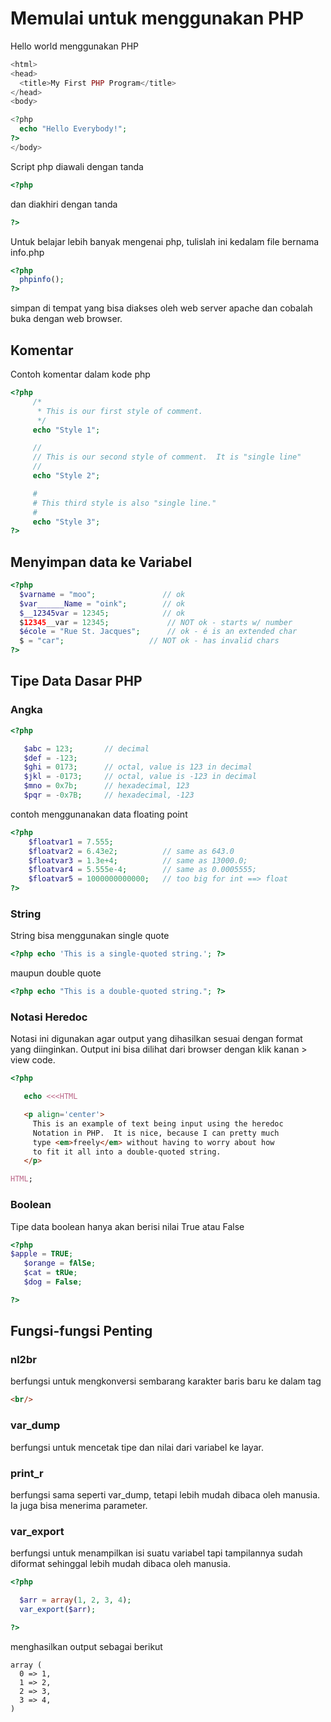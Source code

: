 # Memulai untuk menggunakan PHP
Hello world menggunakan PHP

```php
<html>  
<head>  
  <title>My First PHP Program</title>  
</head>  
<body>  

<?php  
  echo "Hello Everybody!";  
?>  
</body>
```

Script php diawali dengan tanda  

```php
<?php
```

dan diakhiri dengan tanda  
```php
?>
```

Untuk belajar lebih banyak mengenai php, tulislah ini kedalam file bernama info.php  
```php
<?php
  phpinfo();
?>
```
simpan di tempat yang bisa diakses oleh web server apache dan cobalah buka dengan web browser.

## Komentar
Contoh komentar dalam kode php
```php
<?php
     /*
      * This is our first style of comment.
      */
     echo "Style 1";

     //
     // This is our second style of comment.  It is "single line"
     //
     echo "Style 2";

     #
     # This third style is also "single line."
     #
     echo "Style 3";
?>
```

## Menyimpan data ke Variabel
```php
<?php
  $varname = "moo";               // ok
  $var______Name = "oink";        // ok
  $__12345var = 12345;            // ok
  $12345__var = 12345;             // NOT ok - starts w/ number
  $école = "Rue St. Jacques";      // ok - é is an extended char
  $ = "car";                   // NOT ok - has invalid chars
?>
```

## Tipe Data Dasar PHP
### Angka
```php
<?php

   $abc = 123;       // decimal
   $def = -123;
   $ghi = 0173;      // octal, value is 123 in decimal
   $jkl = -0173;     // octal, value is -123 in decimal
   $mno = 0x7b;      // hexadecimal, 123
   $pqr = -0x7B;     // hexadecimal, -123
```

contoh menggunanakan data floating point

```php
<?php
    $floatvar1 = 7.555;
    $floatvar2 = 6.43e2;          // same as 643.0
    $floatvar3 = 1.3e+4;          // same as 13000.0;
    $floatvar4 = 5.555e-4;        // same as 0.0005555;
    $floatvar5 = 1000000000000;   // too big for int ==> float
?>
```

### String
String bisa menggunakan single quote
```php
<?php echo 'This is a single-quoted string.'; ?>
```
maupun double quote
```php
<?php echo "This is a double-quoted string."; ?>
```

### Notasi Heredoc
Notasi ini digunakan agar output yang dihasilkan sesuai dengan format yang diinginkan. Output ini bisa dilihat dari browser dengan klik kanan > view code.

```php
<?php

   echo <<<HTML

   <p align='center'>
     This is an example of text being input using the heredoc
     Notation in PHP.  It is nice, because I can pretty much
     type <em>freely</em> without having to worry about how
     to fit it all into a double-quoted string.
   </p>

HTML;
```

### Boolean
Tipe data boolean hanya akan berisi nilai True atau False
```php
<?php
$apple = TRUE;
   $orange = fAlSe;
   $cat = tRUe;
   $dog = False;

?>
```

## Fungsi-fungsi Penting
### nl2br
berfungsi untuk mengkonversi sembarang karakter baris baru ke dalam tag
```html
<br/>
```

### var_dump
berfungsi untuk mencetak tipe dan nilai dari variabel ke layar.

### print_r
berfungsi sama seperti var_dump, tetapi lebih mudah dibaca oleh manusia. Ia juga bisa menerima parameter.

### var_export
berfungsi untuk menampilkan isi suatu variabel tapi tampilannya sudah diformat sehinggal lebih mudah dibaca oleh manusia.

```php
<?php

  $arr = array(1, 2, 3, 4);
  var_export($arr);

?>
```
menghasilkan output sebagai berikut

```
array (
  0 => 1,
  1 => 2,
  2 => 3,
  3 => 4,
)
```


